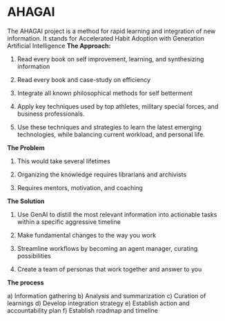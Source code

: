 # AHAGAI
The AHAGAI project is a method for rapid learning and integration of new information. It stands for Accelerated Habit Adoption with Generation Artificial Intelligence
**The Approach:**

1. Read every book on self improvement, learning, and synthesizing information

2. Read every book and case-study on efficiency

3. Integrate all known philosophical methods for self betterment

4. Apply key techniques used by top athletes, military special forces, and business professionals.

5. Use these techniques and strategies to learn the latest emerging technologies, while balancing current workload, and personal life.  

**The Problem**

1. This would take several lifetimes

2. Organizing the knowledge requires librarians and archivists

4. Requires mentors, motivation, and coaching 

**The Solution**

1. Use GenAI to distill the most relevant information into actionable tasks within a specific aggressive timeline

2. Make fundamental changes to the way you work

3. Streamline workflows by becoming an agent manager, curating possibilities

4. Create a team of personas that work together and answer to you

**The process**

  a) Information gathering
  b) Analysis and summarization
  c) Curation of learnings
  d) Develop integration strategy
  e) Establish action and accountability plan
  f) Establish roadmap and timeline



